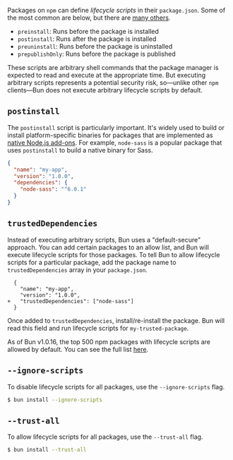 Packages on `npm` can define _lifecycle scripts_ in their `package.json`. Some of the most common are below, but there are [many others](https://docs.npmjs.com/cli/v10/using-npm/scripts).

- `preinstall`: Runs before the package is installed
- `postinstall`: Runs after the package is installed
- `preuninstall`: Runs before the package is uninstalled
- `prepublishOnly`: Runs before the package is published

These scripts are arbitrary shell commands that the package manager is expected to read and execute at the appropriate time. But executing arbitrary scripts represents a potential security risk, so—unlike other `npm` clients—Bun does not execute arbitrary lifecycle scripts by default.

## `postinstall`

The `postinstall` script is particularly important. It's widely used to build or install platform-specific binaries for packages that are implemented as [native Node.js add-ons](https://nodejs.org/api/addons.html). For example, `node-sass` is a popular package that uses `postinstall` to build a native binary for Sass.

```json
{
  "name": "my-app",
  "version": "1.0.0",
  "dependencies": {
    "node-sass": "^6.0.1"
  }
}
```

## `trustedDependencies`

Instead of executing arbitrary scripts, Bun uses a "default-secure" approach. You can add certain packages to an allow list, and Bun will execute lifecycle scripts for those packages. To tell Bun to allow lifecycle scripts for a particular package, add the package name to `trustedDependencies` array in your `package.json`.

```json-diff
  {
    "name": "my-app",
    "version": "1.0.0",
+   "trustedDependencies": ["node-sass"]
  }
```

Once added to `trustedDependencies`, install/re-install the package. Bun will read this field and run lifecycle scripts for `my-trusted-package`.

As of Bun v1.0.16, the top 500 npm packages with lifecycle scripts are allowed by default. You can see the full list [here](https://github.com/oven-sh/bun/blob/main/src/install/default-trusted-dependencies.txt).

## `--ignore-scripts`

To disable lifecycle scripts for all packages, use the `--ignore-scripts` flag.

```bash
$ bun install --ignore-scripts
```

## `--trust-all`

To allow lifecycle scripts for all packages, use the `--trust-all` flag.

```bash
$ bun install --trust-all
```

